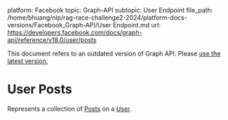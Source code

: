 platform: Facebook
topic: Graph-API
subtopic: User Endpoint
file_path: /home/bhuang/nlp/rag-race-challenge2-2024/platform-docs-versions/Facebook_Graph-API/User Endpoint.md
url: https://developers.facebook.com/docs/graph-api/reference/v18.0/user/posts

This document refers to an outdated version of Graph API. Please [use the latest version.](https://developers.facebook.com/docs/graph-api/reference/v19.0/user/posts)

# User Posts

Represents a collection of [Posts](https://developers.facebook.com/docs/graph-api/reference/post) on a [User](https://developers.facebook.com/docs/graph-api/reference/user).